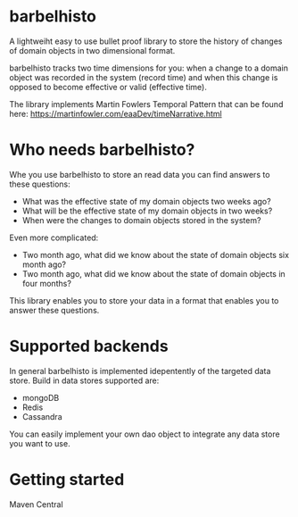 # barbelhisto

A lightweiht easy to use bullet proof library to store the history of changes of domain objects in two dimensional format. 

barbelhisto tracks two time dimensions for you: when a change to a domain object was recorded in the system (record time) and when this change is opposed to become effective or valid (effective time).

The library implements Martin Fowlers Temporal Pattern that can be found here: https://martinfowler.com/eaaDev/timeNarrative.html

# Who needs barbelhisto?

Whe you use barbelhisto to store an read data you can find answers to these questions:

- What was the effective state of my domain objects two weeks ago?
- What will be the effective state of my domain objects in two weeks?
- When were the changes to domain objects stored in the system?

Even more complicated:

- Two month ago, what did we know about the state of domain objects six month ago?
- Two month ago, what did we know about the state of domain objects in four months?

This library enables you to store your data in a format that enables you to answer these questions.

# Supported backends

In general barbelhisto is implemented idepentently of the targeted data store. Build in data stores supported are:

- mongoDB
- Redis
- Cassandra

You can easily implement your own dao object to integrate any data store you want to use.

# Getting started

Maven Central
